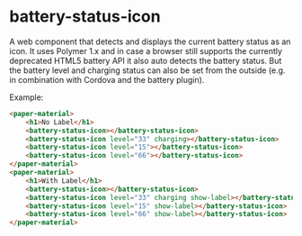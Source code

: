 # battery-status-icon
A web component that detects and displays the current battery status as an icon. It uses Polymer 1.x and in case a browser still supports the currently deprecated HTML5 battery API it also auto detects the battery status. But the battery level and charging status can also be set from the outside (e.g. in combination with Cordova and the battery plugin).

Example:

```html
<paper-material>
    <h1>No Label</h1>
    <battery-status-icon></battery-status-icon>
    <battery-status-icon level="33" charging></battery-status-icon>
    <battery-status-icon level="15"></battery-status-icon>
    <battery-status-icon level="66"></battery-status-icon>
</paper-material>
<paper-material>
    <h1>With Label</h1>
    <battery-status-icon></battery-status-icon>
    <battery-status-icon level="33" charging show-label></battery-status-icon>
    <battery-status-icon level="15" show-label></battery-status-icon>
    <battery-status-icon level="66" show-label></battery-status-icon>
</paper-material>
```
